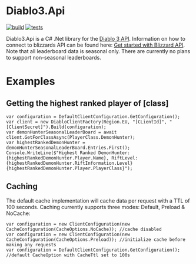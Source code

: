 # Diablo3.Api
[![build](https://github.com/MikkelDahl/Diablo3.Api/actions/workflows/build.yml/badge.svg)](https://github.com/MikkelDahl/Diablo3.Api/actions/workflows/build.yml)
[![tests](https://github.com/MikkelDahl/Diablo3.Api/actions/workflows/tests.yml/badge.svg)](https://github.com/MikkelDahl/Diablo3.Api/actions/workflows/tests.yml)

Diablo3.Api is a C# .Net library for the [Diablo 3 API](https://develop.battle.net/documentation/diablo-3/game-data-apis). Information on how to connect to blizzards API can be found here: [Get started with Blizzard API](https://develop.battle.net/documentation/guides/getting-started). Note that all leaderboard data is seasonal only. There are currently no plans to support non-seasonal leaderboards.

# Examples
## Getting the highest ranked player of [class]
```
var configuration = DefaultClientConfiguration.GetConfiguration();
var client = new DiabloClientFactory(Region.EU, "[CLientId]", "[ClientSecret]").Build(configuration);
var demonHunterSeasonalLeaderBoard = await client.GetForClassAsync(PlayerClass.DemonHunter);
var highestRankedDemonHunter = demonHunterSeasonalLeaderBoard.Entries.First();
Console.WriteLine($"Highest Ranked DemonHunter: {highestRankedDemonHunter.Player.Name}, RiftLevel: {highestRankedDemonHunter.RiftInformation.Level}{highestRankedDemonHunter.Player.PlayerClass}");
``` 

## Caching
The default cache implementation will cache data per request with a TTL of 100 seconds. Caching currently supports three modes: Default, Preload & NoCache:
```
var configuration = new ClientConfiguration(new CacheConfiguration(CacheOptions.NoCache)); //cache disabled
var configuration = new ClientConfiguration(new CacheConfiguration(CacheOptions.Preload)); //initialize cache before making any requests
var configuration = DefaultClientConfiguration.GetConfiguration(); //default CacheOption with CacheTtl set to 100s
``` 
